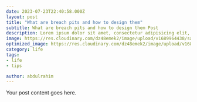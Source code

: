```yaml
---
date: 2023-07-23T22:40:58.000Z
layout: post
title: "What are breach pits and how to design them"
subtitle: What are breach pits and how to design them Post
description: Lorem ipsum dolor sit amet, consectetur adipisicing elit, sed do eiusmod tempor incididunt ut labore et dolore magna aliqua.
image: https://res.cloudinary.com/dz48emek2/image/upload/v1689964438/samples/food/spices.jpg
optimized_image: https://res.cloudinary.com/dz48emek2/image/upload/v1689964438/samples/food/spices.jpg
category: life
tags:
- life
- tips

author: abdulrahim
---
```


Your post content goes here.
